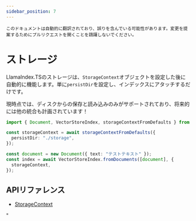 ```yaml
---
sidebar_position: 7
---
```


`このドキュメントは自動的に翻訳されており、誤りを含んでいる可能性があります。変更を提案するためにプルリクエストを開くことを躊躇しないでください。`

# ストレージ

LlamaIndex.TSのストレージは、`StorageContext`オブジェクトを設定した後に自動的に機能します。単に`persistDir`を設定し、インデックスにアタッチするだけです。

現時点では、ディスクからの保存と読み込みのみがサポートされており、将来的には他の統合も計画されています！

```typescript
import { Document, VectorStoreIndex, storageContextFromDefaults } from "./src";

const storageContext = await storageContextFromDefaults({
  persistDir: "./storage",
});

const document = new Document({ text: "テストテキスト" });
const index = await VectorStoreIndex.fromDocuments([document], {
  storageContext,
});
```

## APIリファレンス

- [StorageContext](../../api/interfaces/StorageContext.md)

"
